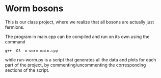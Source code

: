 # Worm bosons

This is our class project, where we realize that all bosons are actually just fermions.

The program in main.cpp can be compiled and run on its own using the command

```
g++ -O3 -o worm main.cpp
```

while run-worm.py is a script that generates all the data and plots for each part of the project, by commenting/uncommenting the corresponding sections of the script.
